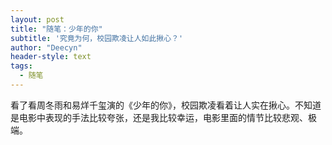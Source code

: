 ```yaml
---
layout: post
title: "随笔：少年的你"
subtitle: '究竟为何，校园欺凌让人如此揪心？'
author: "Deecyn"
header-style: text
tags:
  - 随笔
---
```


看了看周冬雨和易烊千玺演的《少年的你》，校园欺凌看着让人实在揪心。不知道是电影中表现的手法比较夸张，还是我比较幸运，电影里面的情节比较悲观、极端。

